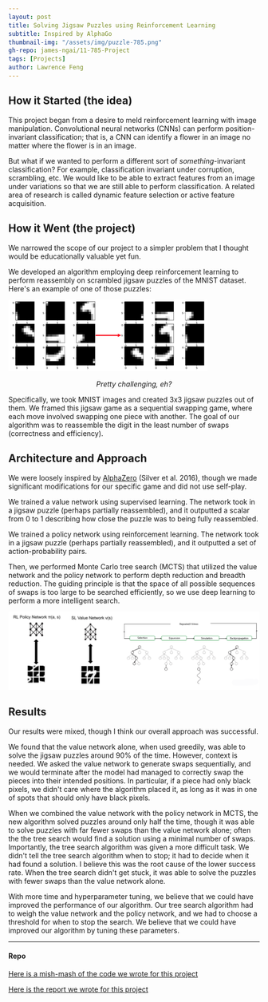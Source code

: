 ```yaml
---
layout: post
title: Solving Jigsaw Puzzles using Reinforcement Learning
subtitle: Inspired by AlphaGo
thumbnail-img: "/assets/img/puzzle-785.png"
gh-repo: james-ngai/11-785-Project
tags: [Projects]
author: Lawrence Feng
---
```


## How it Started (the idea)

This project began from a desire to meld reinforcement learning with image manipulation. Convolutional neural networks (CNNs) can perform position-invariant classification; that is, a CNN can identify a flower in an image no matter where the flower is in an image.

But what if we wanted to perform a different sort of *something*-invariant classification? For example, classification invariant under corruption, scrambling, etc. We would like to be able to extract features from an image under variations so that we are still able to perform classification. A related area of research is called dynamic feature selection or active feature acquisition.

## How it Went (the project)

We narrowed the scope of our project to a simpler problem that I thought would be educationally valuable yet fun.

We developed an algorithm employing deep reinforcement learning to perform reassembly on scrambled jigsaw puzzles of the MNIST dataset. Here's an example of one of those puzzles:

<img src="/assets/img/puzzle-785.png" alt="example puzzle" width="400" class="center"/>
<p style="text-align: center;"><em>Pretty challenging, eh?</em></p>

Specifically, we took MNIST images and created 3x3 jigsaw puzzles out of them. We framed this jigsaw game as a sequential swapping game, where each move involved swapping one piece with another. The goal of our algorithm was to reassemble the digit in the least number of swaps (correctness and efficiency).

## Architecture and Approach

We were loosely inspired by [AlphaZero](https://rdcu.be/dEhq4) (Silver et al. 2016), though we made significant modifications for our specific game and did not use self-play.

We trained a value network using supervised learning. The network took in a jigsaw puzzle (perhaps partially reassembled), and it outputted a scalar from 0 to 1 describing how close the puzzle was to being fully reassembled.

We trained a policy network using reinforcement learning. The network took in a jigsaw puzzle (perhaps partially reassembled), and it outputted a set of action-probability pairs.

Then, we performed Monte Carlo tree search (MCTS) that utilized the value network and the policy network to perform depth reduction and breadth reduction. The guiding principle is that the space of all possible sequences of swaps is too large to be searched efficiently, so we use deep learning to perform a more intelligent search.

![Architecture](/assets/img/jigsaw-architecture.png)

## Results

Our results were mixed, though I think our overall approach was successful. 

We found that the value network alone, when used greedily, was able to solve the jigsaw puzzles around 90% of the time. However, context is needed. We asked the value network to generate swaps sequentially, and we would terminate after the model had managed to correctly swap the pieces into their intended positions. In particular, if a piece had only black pixels, we didn't care where the algorithm placed it, as long as it was in one of spots that should only have black pixels. 

When we combined the value network with the policy network in MCTS, the new algorithm solved puzzles around only half the time, though it was able to solve puzzles with far fewer swaps than the value network alone; often the the tree search would find a solution using a minimal number of swaps. Importantly, the tree search algorithm was given a more difficult task. We didn't tell the tree search algorithm when to stop; it had to decide when it had found a solution. I believe this was the root cause of the lower success rate. When the tree search didn't get stuck, it was able to solve the puzzles with fewer swaps than the value network alone.

With more time and hyperparameter tuning, we believe that we could have improved the performance of our algorithm. Our tree search algorithm had to weigh the value network and the policy network, and we had to choose a threshold for when to stop the search. We believe that we could have improved our algorithm by tuning these parameters.

---

#### Repo

[Here is a mish-mash of the code we wrote for this project](https://github.com/james-ngai/11-785-Project)

[Here is the report we wrote for this project](/assets/pdf/Final_Report.pdf)